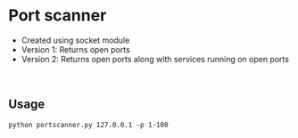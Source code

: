 # Port scanner 

  - Created using socket module
  - Version 1: Returns open ports
  - Version 2: Returns open ports along with services running on open ports
<br>

## Usage

```
python portscanner.py 127.0.0.1 -p 1-100
```
